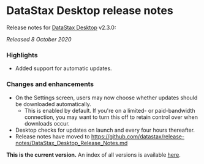 # DataStax Desktop release notes
Release notes for [DataStax Desktop](https://downloads.datastax.com/#desktop) v2.3.0:

*Released 8 October 2020*

### Highlights

* Added support for automatic updates.

### Changes and enhancements

* On the Settings screen, users may now choose whether updates should be downloaded automatically. 
    * This is enabled by default. If you're on a limited- or paid-bandwidth connection, you may want to turn this off to retain control over when downloads occur.
* Desktop checks for updates on launch and every four hours thereafter. 
* Release notes have moved to https://github.com/datastax/release-notes/DataStax_Desktop_Release_Notes.md

**This is the current version.** An index of all versions is available [here](https://github.com/datastax/release-notes/DataStax_Desktop/DataStax_Desktop.md).
